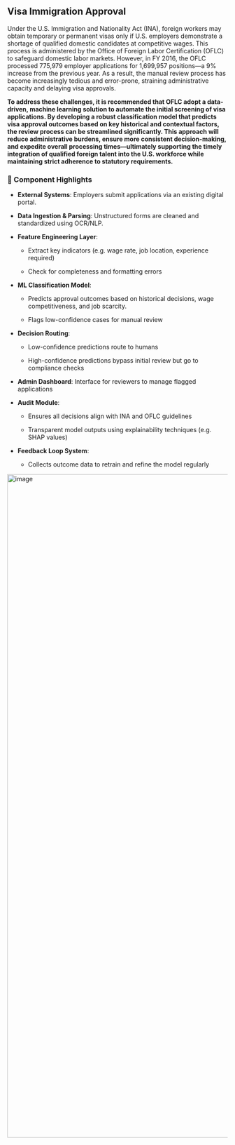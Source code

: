 ## Visa Immigration Approval
Under the U.S. Immigration and Nationality Act (INA), foreign workers may obtain temporary or permanent visas only if U.S. employers demonstrate a shortage of qualified domestic candidates at competitive wages. This process is administered by the Office of Foreign Labor Certification (OFLC) to safeguard domestic labor markets. However, in FY 2016, the OFLC processed 775,979 employer applications for 1,699,957 positions—a 9% increase from the previous year. As a result, the manual review process has become increasingly tedious and error-prone, straining administrative capacity and delaying visa approvals.

**To address these challenges, it is recommended that OFLC adopt a data-driven, machine learning solution to automate the initial screening of visa applications. By developing a robust classification model that predicts visa approval outcomes based on key historical and contextual factors, the review process can be streamlined significantly. This approach will reduce administrative burdens, ensure more consistent decision-making, and expedite overall processing times—ultimately supporting the timely integration of qualified foreign talent into the U.S. workforce while maintaining strict adherence to statutory requirements.**  


### 🧩 Component Highlights

-   **External Systems**: Employers submit applications via an existing digital portal.

-   **Data Ingestion & Parsing**: Unstructured forms are cleaned and standardized using OCR/NLP.

-   **Feature Engineering Layer**:

    -   Extract key indicators (e.g. wage rate, job location, experience required)

    -   Check for completeness and formatting errors

-   **ML Classification Model**:

    -   Predicts approval outcomes based on historical decisions, wage competitiveness, and job scarcity.

    -   Flags low-confidence cases for manual review

-   **Decision Routing**:

    -   Low-confidence predictions route to humans

    -   High-confidence predictions bypass initial review but go to compliance checks

-   **Admin Dashboard**: Interface for reviewers to manage flagged applications

-   **Audit Module**:

    -   Ensures all decisions align with INA and OFLC guidelines

    -   Transparent model outputs using explainability techniques (e.g. SHAP values)

-   **Feedback Loop System**:

    -   Collects outcome data to retrain and refine the model regularly

<img width="994" height="1513" alt="image" src="https://github.com/user-attachments/assets/4c181033-b2ee-499b-be35-063c53754744" />

  
